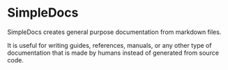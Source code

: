 # SimpleDocs

SimpleDocs creates general purpose documentation from markdown files.

It is useful for writing guides, references, manuals, or any other type of documentation that is made by humans instead of generated from source code.
